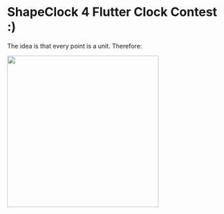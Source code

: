 # ShapeClock 4 Flutter Clock Contest :)

The idea is that every point is a unit.
Therefore:

<img src='https://ibb.co/ZVg7kgp' width='350'>


